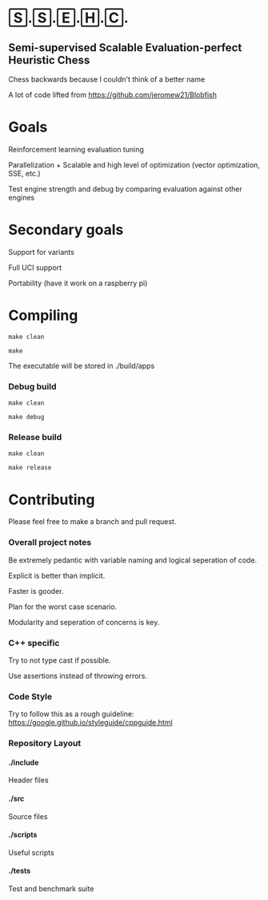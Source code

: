 # 🅂.🅂.🄴.🄷.🄲.
## Semi-supervised Scalable Evaluation-perfect Heuristic Chess 
Chess backwards because I couldn't think of a better name

A lot of code lifted from https://github.com/jeromew21/Blobfish

# Goals
Reinforcement learning evaluation tuning

Parallelization + Scalable and high level of optimization (vector optimization, SSE, etc.)

Test engine strength and debug by comparing evaluation against other engines

# Secondary goals
Support for variants

Full UCI support

Portability (have it work on a raspberry pi)

# Compiling 
`make clean`

`make`

The executable will be stored in ./build/apps

### Debug build
`make clean`

`make debug`

### Release build
`make clean`

`make release`

# Contributing
Please feel free to make a branch and pull request.

### Overall project notes
Be extremely pedantic with variable naming and logical seperation of code.

Explicit is better than implicit.

Faster is gooder.

Plan for the worst case scenario.

Modularity and seperation of concerns is key.

### C++ specific

Try to not type cast if possible.

Use assertions instead of throwing errors.

### Code Style
Try to follow this as a rough guideline: https://google.github.io/styleguide/cppguide.html

### Repository Layout

#### ./include
Header files

#### ./src
Source files

#### ./scripts
Useful scripts

#### ./tests
Test and benchmark suite
